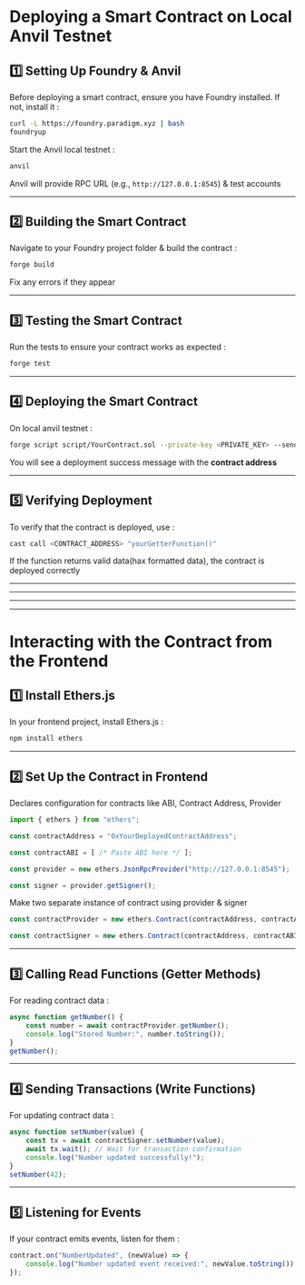 # **Deploying a Smart Contract on Local Anvil Testnet**

## **1️⃣ Setting Up Foundry & Anvil**
Before deploying a smart contract, ensure you have Foundry installed. If not, install it :
```sh
curl -L https://foundry.paradigm.xyz | bash
foundryup
```
Start the Anvil local testnet :
```sh
anvil
```
Anvil will provide RPC URL (e.g., `http://127.0.0.1:8545`) & test accounts

---

## **2️⃣ Building the Smart Contract**
Navigate to your Foundry project folder & build the contract :
```sh
forge build
```
Fix any errors if they appear

---

## **3️⃣ Testing the Smart Contract**
Run the tests to ensure your contract works as expected :
```sh
forge test
```

---

## **4️⃣ Deploying the Smart Contract**
On local anvil testnet :
```sh
forge script script/YourContract.sol --private-key <PRIVATE_KEY> --sender <senderAdress> --broadcast 
```
You will see a deployment success message with the **contract address**

---

## **5️⃣ Verifying Deployment**
To verify that the contract is deployed, use :
```sh
cast call <CONTRACT_ADDRESS> "yourGetterFunction()"
```
If the function returns valid data(hax formatted data), the contract is deployed correctly

---
---
---
---

# **Interacting with the Contract from the Frontend**

## **1️⃣ Install Ethers.js**
In your frontend project, install Ethers.js :
```sh
npm install ethers
```

---

## **2️⃣ Set Up the Contract in Frontend**
Declares configuration for contracts like ABI, Contract Address, Provider

```javascript
import { ethers } from "ethers";

const contractAddress = "0xYourDeployedContractAddress"; 

const contractABI = [ /* Paste ABI here */ ];

const provider = new ethers.JsonRpcProvider("http://127.0.0.1:8545");

const signer = provider.getSigner();
```
Make two separate instance of contract using provider & signer
```javascript
const contractProvider = new ethers.Contract(contractAddress, contractABI, provider); // Use for read only functions

const contractSigner = new ethers.Contract(contractAddress, contractABI, signer); // Use for tx functions
```

---

## **3️⃣ Calling Read Functions (Getter Methods)**
For reading contract data :
```javascript
async function getNumber() {
    const number = await contractProvider.getNumber();
    console.log("Stored Number:", number.toString());
}
getNumber();
```

---

## **4️⃣ Sending Transactions (Write Functions)**
For updating contract data :
```javascript
async function setNumber(value) {
    const tx = await contractSigner.setNumber(value);
    await tx.wait(); // Wait for transaction confirmation
    console.log("Number updated successfully!");
}
setNumber(42);
```

---

## **5️⃣ Listening for Events**
If your contract emits events, listen for them :
```javascript
contract.on("NumberUpdated", (newValue) => {
    console.log("Number updated event received:", newValue.toString());
});
```


